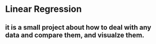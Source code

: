 # Linear Regression
## it is a small project about how to deal with any data and compare them, and visualze them.
